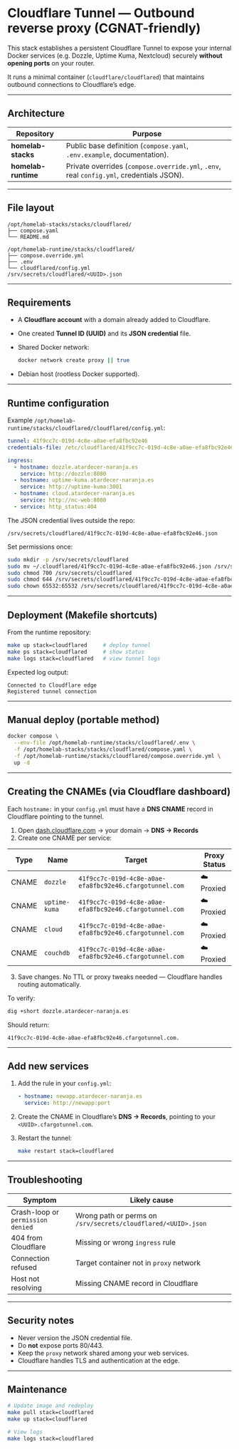 # Cloudflare Tunnel — Outbound reverse proxy (CGNAT-friendly)

This stack establishes a persistent Cloudflare Tunnel to expose your internal Docker services (e.g. Dozzle, Uptime Kuma, Nextcloud) securely **without opening ports** on your router.

It runs a minimal container (`cloudflare/cloudflared`) that maintains outbound connections to Cloudflare’s edge.

---

## Architecture

| Repository          | Purpose                                                                                  |
| ------------------- | ---------------------------------------------------------------------------------------- |
| **homelab-stacks**  | Public base definition (`compose.yaml`, `.env.example`, documentation).                  |
| **homelab-runtime** | Private overrides (`compose.override.yml`, `.env`, real `config.yml`, credentials JSON). |

---

## File layout

```
/opt/homelab-stacks/stacks/cloudflared/
├── compose.yaml
└── README.md

/opt/homelab-runtime/stacks/cloudflared/
├── compose.override.yml
├── .env
└── cloudflared/config.yml
/srv/secrets/cloudflared/<UUID>.json
```

---

## Requirements

* A **Cloudflare account** with a domain already added to Cloudflare.
* One created **Tunnel ID (UUID)** and its **JSON credential** file.
* Shared Docker network:

  ```bash
  docker network create proxy || true
  ```
* Debian host (rootless Docker supported).

---

## Runtime configuration

Example `/opt/homelab-runtime/stacks/cloudflared/cloudflared/config.yml`:

```yaml
tunnel: 41f9cc7c-019d-4c8e-a0ae-efa8fbc92e46
credentials-file: /etc/cloudflared/41f9cc7c-019d-4c8e-a0ae-efa8fbc92e46.json

ingress:
  - hostname: dozzle.atardecer-naranja.es
    service: http://dozzle:8080
  - hostname: uptime-kuma.atardecer-naranja.es
    service: http://uptime-kuma:3001
  - hostname: cloud.atardecer-naranja.es
    service: http://nc-web:8080
  - service: http_status:404
```

The JSON credential lives outside the repo:

```
/srv/secrets/cloudflared/41f9cc7c-019d-4c8e-a0ae-efa8fbc92e46.json
```

Set permissions once:

```bash
sudo mkdir -p /srv/secrets/cloudflared
sudo mv ~/.cloudflared/41f9cc7c-019d-4c8e-a0ae-efa8fbc92e46.json /srv/secrets/cloudflared/
sudo chmod 700 /srv/secrets/cloudflared
sudo chmod 644 /srv/secrets/cloudflared/41f9cc7c-019d-4c8e-a0ae-efa8fbc92e46.json
sudo chown 65532:65532 /srv/secrets/cloudflared/41f9cc7c-019d-4c8e-a0ae-efa8fbc92e46.json
```

---

## Deployment (Makefile shortcuts)

From the runtime repository:

```bash
make up stack=cloudflared     # deploy tunnel
make ps stack=cloudflared     # show status
make logs stack=cloudflared   # view tunnel logs
```

Expected log output:

```
Connected to Cloudflare edge
Registered tunnel connection
```

---

## Manual deploy (portable method)

```bash
docker compose \
  --env-file /opt/homelab-runtime/stacks/cloudflared/.env \
  -f /opt/homelab-stacks/stacks/cloudflared/compose.yaml \
  -f /opt/homelab-runtime/stacks/cloudflared/compose.override.yml \
  up -d
```

---

## Creating the CNAMEs (via Cloudflare dashboard)

Each `hostname:` in your `config.yml` must have a **DNS CNAME** record in Cloudflare pointing to the tunnel.

1. Open [dash.cloudflare.com](https://dash.cloudflare.com) → your domain → **DNS → Records**
2. Create one CNAME per service:

| Type  | Name          | Target                                                  | Proxy Status |
| ----- | ------------- | ------------------------------------------------------- | ------------ |
| CNAME | `dozzle`      | `41f9cc7c-019d-4c8e-a0ae-efa8fbc92e46.cfargotunnel.com` | ☁️ Proxied   |
| CNAME | `uptime-kuma` | `41f9cc7c-019d-4c8e-a0ae-efa8fbc92e46.cfargotunnel.com` | ☁️ Proxied   |
| CNAME | `cloud`       | `41f9cc7c-019d-4c8e-a0ae-efa8fbc92e46.cfargotunnel.com` | ☁️ Proxied   |
| CNAME | `couchdb`     | `41f9cc7c-019d-4c8e-a0ae-efa8fbc92e46.cfargotunnel.com` | ☁️ Proxied   |

3. Save changes.
   No TTL or proxy tweaks needed — Cloudflare handles routing automatically.

To verify:

```bash
dig +short dozzle.atardecer-naranja.es
```

Should return:

```
41f9cc7c-019d-4c8e-a0ae-efa8fbc92e46.cfargotunnel.com.
```

---

## Add new services

1. Add the rule in your `config.yml`:

   ```yaml
   - hostname: newapp.atardecer-naranja.es
     service: http://newapp:port
   ```
2. Create the CNAME in Cloudflare’s **DNS → Records**,
   pointing to your `<UUID>.cfargotunnel.com`.
3. Restart the tunnel:

   ```bash
   make restart stack=cloudflared
   ```

---

## Troubleshooting

| Symptom                           | Likely cause                                                  |
| --------------------------------- | ------------------------------------------------------------- |
| Crash-loop or `permission denied` | Wrong path or perms on `/srv/secrets/cloudflared/<UUID>.json` |
| 404 from Cloudflare               | Missing or wrong `ingress` rule                               |
| Connection refused                | Target container not in `proxy` network                       |
| Host not resolving                | Missing CNAME record in Cloudflare                            |

---

## Security notes

* Never version the JSON credential file.
* Do **not** expose ports 80/443.
* Keep the `proxy` network shared among your web services.
* Cloudflare handles TLS and authentication at the edge.

---

## Maintenance

```bash
# Update image and redeploy
make pull stack=cloudflared
make up stack=cloudflared

# View logs
make logs stack=cloudflared
```

